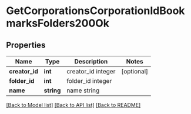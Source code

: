 # GetCorporationsCorporationIdBookmarksFolders200Ok

## Properties
Name | Type | Description | Notes
------------ | ------------- | ------------- | -------------
**creator_id** | **int** | creator_id integer | [optional] 
**folder_id** | **int** | folder_id integer | 
**name** | **string** | name string | 

[[Back to Model list]](../README.md#documentation-for-models) [[Back to API list]](../README.md#documentation-for-api-endpoints) [[Back to README]](../README.md)


